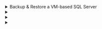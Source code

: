 <details>
  <summary>Backup & Restore a VM-based SQL Server</summary>
  
# Backup & Restore a VM-based SQL Server  

**Can you use Azure Backup?** - Yes, w Recovery Services Vault
- https://docs.microsoft.com/en-us/azure/azure-sql/virtual-machines/windows/backup-restore

**What are options?**
- Automated - **Beginning with SQL Server 2016, Automated Backup v2 offers additional options such as configuring manual scheduling and the frequency of full and log backups.**
- Azure Backup to a Recovery Services Vault
    1. Go to the Recovery Services Vault
    2. Click on Backup
    3. Choose the SQL Server
- Manual backups to Azure Storage

**Where to configure backups?** - VM blade -> Backup policies

</details>

<details>
  <summary></summary>
  

</details>

<details>
  <summary></summary>
  

</details>

<details>
  <summary></summary>
  

</details>

